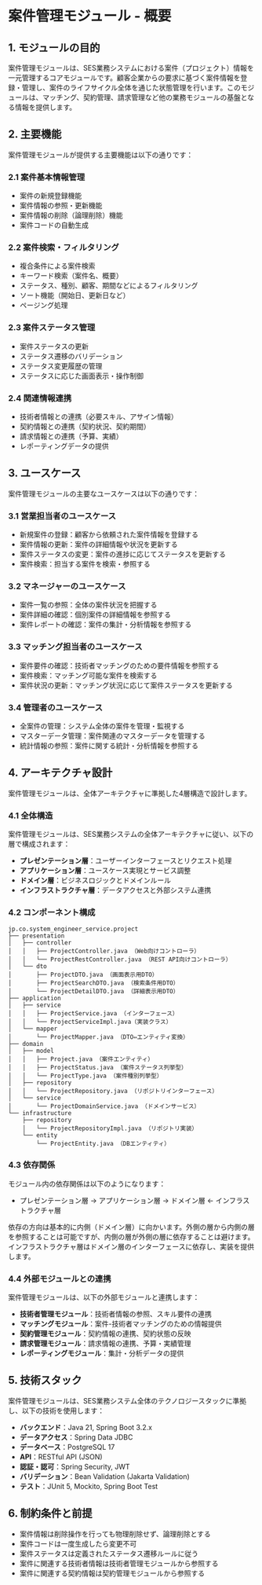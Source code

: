# 案件管理モジュール - 概要

## 1. モジュールの目的

案件管理モジュールは、SES業務システムにおける案件（プロジェクト）情報を一元管理するコアモジュールです。顧客企業からの要求に基づく案件情報を登録・管理し、案件のライフサイクル全体を通じた状態管理を行います。このモジュールは、マッチング、契約管理、請求管理など他の業務モジュールの基盤となる情報を提供します。

## 2. 主要機能

案件管理モジュールが提供する主要機能は以下の通りです：

### 2.1 案件基本情報管理

- 案件の新規登録機能
- 案件情報の参照・更新機能
- 案件情報の削除（論理削除）機能
- 案件コードの自動生成

### 2.2 案件検索・フィルタリング

- 複合条件による案件検索
- キーワード検索（案件名、概要）
- ステータス、種別、顧客、期間などによるフィルタリング
- ソート機能（開始日、更新日など）
- ページング処理

### 2.3 案件ステータス管理

- 案件ステータスの更新
- ステータス遷移のバリデーション
- ステータス変更履歴の管理
- ステータスに応じた画面表示・操作制御

### 2.4 関連情報連携

- 技術者情報との連携（必要スキル、アサイン情報）
- 契約情報との連携（契約状況、契約期間）
- 請求情報との連携（予算、実績）
- レポーティングデータの提供

## 3. ユースケース

案件管理モジュールの主要なユースケースは以下の通りです：

### 3.1 営業担当者のユースケース

- 新規案件の登録：顧客から依頼された案件情報を登録する
- 案件情報の更新：案件の詳細情報や状況を更新する
- 案件ステータスの変更：案件の進捗に応じてステータスを更新する
- 案件検索：担当する案件を検索・参照する

### 3.2 マネージャーのユースケース

- 案件一覧の参照：全体の案件状況を把握する
- 案件詳細の確認：個別案件の詳細情報を参照する
- 案件レポートの確認：案件の集計・分析情報を参照する

### 3.3 マッチング担当者のユースケース

- 案件要件の確認：技術者マッチングのための要件情報を参照する
- 案件検索：マッチング可能な案件を検索する
- 案件状況の更新：マッチング状況に応じて案件ステータスを更新する

### 3.4 管理者のユースケース

- 全案件の管理：システム全体の案件を管理・監視する
- マスターデータ管理：案件関連のマスターデータを管理する
- 統計情報の参照：案件に関する統計・分析情報を参照する

## 4. アーキテクチャ設計

案件管理モジュールは、全体アーキテクチャに準拠した4層構造で設計します。

### 4.1 全体構造

案件管理モジュールは、SES業務システムの全体アーキテクチャに従い、以下の層で構成されます：

- **プレゼンテーション層**：ユーザーインターフェースとリクエスト処理
- **アプリケーション層**：ユースケース実現とサービス調整
- **ドメイン層**：ビジネスロジックとドメインルール
- **インフラストラクチャ層**：データアクセスと外部システム連携

### 4.2 コンポーネント構成

```
jp.co.system_engineer_service.project
├── presentation
│   ├── controller
│   │   ├── ProjectController.java （Web向けコントローラ）
│   │   └── ProjectRestController.java （REST API向けコントローラ）
│   └── dto
│       ├── ProjectDTO.java （画面表示用DTO）
│       ├── ProjectSearchDTO.java （検索条件用DTO）
│       └── ProjectDetailDTO.java （詳細表示用DTO）
├── application
│   ├── service
│   │   ├── ProjectService.java （インターフェース）
│   │   └── ProjectServiceImpl.java（実装クラス）
│   └── mapper
│       └── ProjectMapper.java （DTO⇔エンティティ変換）
├── domain
│   ├── model
│   │   ├── Project.java （案件エンティティ）
│   │   ├── ProjectStatus.java （案件ステータス列挙型）
│   │   └── ProjectType.java （案件種別列挙型）
│   ├── repository
│   │   └── ProjectRepository.java （リポジトリインターフェース）
│   └── service
│       └── ProjectDomainService.java （ドメインサービス）
└── infrastructure
    ├── repository
    │   └── ProjectRepositoryImpl.java （リポジトリ実装）
    └── entity
        └── ProjectEntity.java （DBエンティティ）
```

### 4.3 依存関係

モジュール内の依存関係は以下のようになります：

- プレゼンテーション層 → アプリケーション層 → ドメイン層 ← インフラストラクチャ層

依存の方向は基本的に内側（ドメイン層）に向かいます。外側の層から内側の層を参照することは可能ですが、内側の層が外側の層に依存することは避けます。インフラストラクチャ層はドメイン層のインターフェースに依存し、実装を提供します。

### 4.4 外部モジュールとの連携

案件管理モジュールは、以下の外部モジュールと連携します：

- **技術者管理モジュール**：技術者情報の参照、スキル要件の連携
- **マッチングモジュール**：案件-技術者マッチングのための情報提供
- **契約管理モジュール**：契約情報の連携、契約状態の反映
- **請求管理モジュール**：請求情報の連携、予算・実績管理
- **レポーティングモジュール**：集計・分析データの提供

## 5. 技術スタック

案件管理モジュールは、SES業務システム全体のテクノロジースタックに準拠し、以下の技術を使用します：

- **バックエンド**：Java 21, Spring Boot 3.2.x
- **データアクセス**：Spring Data JDBC
- **データベース**：PostgreSQL 17
- **API**：RESTful API (JSON)
- **認証・認可**：Spring Security, JWT
- **バリデーション**：Bean Validation (Jakarta Validation)
- **テスト**：JUnit 5, Mockito, Spring Boot Test

## 6. 制約条件と前提

- 案件情報は削除操作を行っても物理削除せず、論理削除とする
- 案件コードは一度生成したら変更不可
- 案件ステータスは定義されたステータス遷移ルールに従う
- 案件に関連する技術者情報は技術者管理モジュールから参照する
- 案件に関連する契約情報は契約管理モジュールから参照する